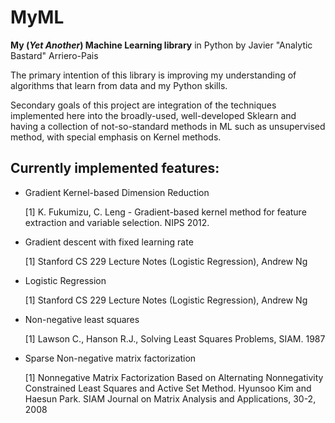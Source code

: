 MyML
==============

**My (*Yet Another*) Machine Learning library** in Python by Javier "Analytic Bastard"
Arriero-Pais

The primary intention of this library is improving my understanding of algorithms
that learn from data and my Python skills.

Secondary goals of this project are integration of the techniques implemented
here into the broadly-used, well-developed Sklearn and having a collection of
not-so-standard methods in ML such as unsupervised method, with special
emphasis on Kernel methods.


Currently implemented features:
--------------

- Gradient Kernel-based Dimension Reduction

  [1] K. Fukumizu, C. Leng - Gradient-based kernel method for feature 
      extraction and variable selection. NIPS 2012.
       
  
- Gradient descent with fixed learning rate

  [1] Stanford CS 229 Lecture Notes (Logistic Regression), Andrew Ng


- Logistic Regression

  [1] Stanford CS 229 Lecture Notes (Logistic Regression), Andrew Ng
  

- Non-negative least squares

  [1] Lawson C., Hanson R.J., Solving Least Squares Problems, SIAM. 1987


- Sparse Non-negative matrix factorization

  [1] Nonnegative Matrix Factorization Based on Alternating Nonnegativity
      Constrained Least Squares and Active Set Method. Hyunsoo Kim and
      Haesun Park. SIAM Journal on Matrix Analysis and Applications, 30-2,
      2008